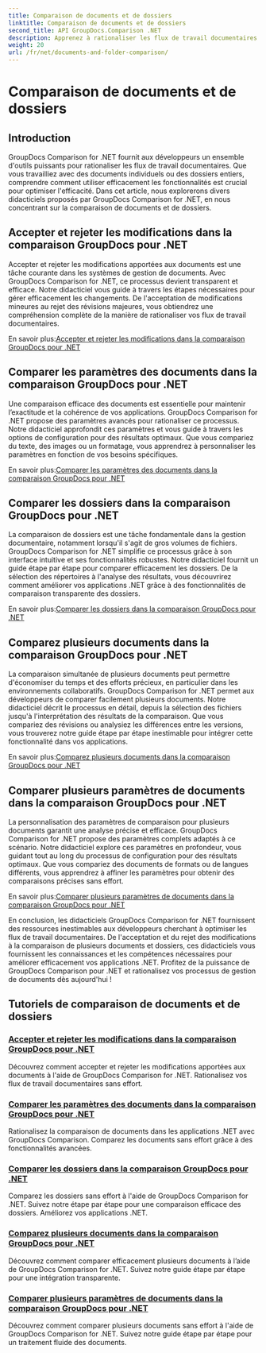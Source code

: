 ```yaml
---
title: Comparaison de documents et de dossiers
linktitle: Comparaison de documents et de dossiers
second_title: API GroupDocs.Comparison .NET
description: Apprenez à rationaliser les flux de travail documentaires avec les didacticiels GroupDocs Comparison for .NET. Acceptez, rejetez les modifications et comparez les documents et les dossiers sans effort.
weight: 20
url: /fr/net/documents-and-folder-comparison/
---
```


# Comparaison de documents et de dossiers

## Introduction

GroupDocs Comparison for .NET fournit aux développeurs un ensemble d'outils puissants pour rationaliser les flux de travail documentaires. Que vous travailliez avec des documents individuels ou des dossiers entiers, comprendre comment utiliser efficacement les fonctionnalités est crucial pour optimiser l'efficacité. Dans cet article, nous explorerons divers didacticiels proposés par GroupDocs Comparison for .NET, en nous concentrant sur la comparaison de documents et de dossiers.

## Accepter et rejeter les modifications dans la comparaison GroupDocs pour .NET

Accepter et rejeter les modifications apportées aux documents est une tâche courante dans les systèmes de gestion de documents. Avec GroupDocs Comparison for .NET, ce processus devient transparent et efficace. Notre didacticiel vous guide à travers les étapes nécessaires pour gérer efficacement les changements. De l'acceptation de modifications mineures au rejet des révisions majeures, vous obtiendrez une compréhension complète de la manière de rationaliser vos flux de travail documentaires.

 En savoir plus:[Accepter et rejeter les modifications dans la comparaison GroupDocs pour .NET](./accept-reject-changes-dotnet/)

## Comparer les paramètres des documents dans la comparaison GroupDocs pour .NET

Une comparaison efficace des documents est essentielle pour maintenir l’exactitude et la cohérence de vos applications. GroupDocs Comparison for .NET propose des paramètres avancés pour rationaliser ce processus. Notre didacticiel approfondit ces paramètres et vous guide à travers les options de configuration pour des résultats optimaux. Que vous compariez du texte, des images ou un formatage, vous apprendrez à personnaliser les paramètres en fonction de vos besoins spécifiques.

 En savoir plus:[Comparer les paramètres des documents dans la comparaison GroupDocs pour .NET](./compare-documents-settings-dotnet/)

## Comparer les dossiers dans la comparaison GroupDocs pour .NET

La comparaison de dossiers est une tâche fondamentale dans la gestion documentaire, notamment lorsqu'il s'agit de gros volumes de fichiers. GroupDocs Comparison for .NET simplifie ce processus grâce à son interface intuitive et ses fonctionnalités robustes. Notre didacticiel fournit un guide étape par étape pour comparer efficacement les dossiers. De la sélection des répertoires à l'analyse des résultats, vous découvrirez comment améliorer vos applications .NET grâce à des fonctionnalités de comparaison transparente des dossiers.

 En savoir plus:[Comparer les dossiers dans la comparaison GroupDocs pour .NET](./compare-folders-dotnet/)

## Comparez plusieurs documents dans la comparaison GroupDocs pour .NET

La comparaison simultanée de plusieurs documents peut permettre d'économiser du temps et des efforts précieux, en particulier dans les environnements collaboratifs. GroupDocs Comparison for .NET permet aux développeurs de comparer facilement plusieurs documents. Notre didacticiel décrit le processus en détail, depuis la sélection des fichiers jusqu'à l'interprétation des résultats de la comparaison. Que vous compariez des révisions ou analysiez les différences entre les versions, vous trouverez notre guide étape par étape inestimable pour intégrer cette fonctionnalité dans vos applications.

 En savoir plus:[Comparez plusieurs documents dans la comparaison GroupDocs pour .NET](./compare-multiple-documents-dotnet/)

## Comparer plusieurs paramètres de documents dans la comparaison GroupDocs pour .NET

La personnalisation des paramètres de comparaison pour plusieurs documents garantit une analyse précise et efficace. GroupDocs Comparison for .NET propose des paramètres complets adaptés à ce scénario. Notre didacticiel explore ces paramètres en profondeur, vous guidant tout au long du processus de configuration pour des résultats optimaux. Que vous compariez des documents de formats ou de langues différents, vous apprendrez à affiner les paramètres pour obtenir des comparaisons précises sans effort.

 En savoir plus:[Comparer plusieurs paramètres de documents dans la comparaison GroupDocs pour .NET](./compare-multiple-documents-settings-dotnet/)

En conclusion, les didacticiels GroupDocs Comparison for .NET fournissent des ressources inestimables aux développeurs cherchant à optimiser les flux de travail documentaires. De l'acceptation et du rejet des modifications à la comparaison de plusieurs documents et dossiers, ces didacticiels vous fournissent les connaissances et les compétences nécessaires pour améliorer efficacement vos applications .NET. Profitez de la puissance de GroupDocs Comparison pour .NET et rationalisez vos processus de gestion de documents dès aujourd'hui !
## Tutoriels de comparaison de documents et de dossiers
### [Accepter et rejeter les modifications dans la comparaison GroupDocs pour .NET](./accept-reject-changes-dotnet/)
Découvrez comment accepter et rejeter les modifications apportées aux documents à l'aide de GroupDocs Comparison for .NET. Rationalisez vos flux de travail documentaires sans effort.
### [Comparer les paramètres des documents dans la comparaison GroupDocs pour .NET](./compare-documents-settings-dotnet/)
Rationalisez la comparaison de documents dans les applications .NET avec GroupDocs Comparison. Comparez les documents sans effort grâce à des fonctionnalités avancées.
### [Comparer les dossiers dans la comparaison GroupDocs pour .NET](./compare-folders-dotnet/)
Comparez les dossiers sans effort à l'aide de GroupDocs Comparison for .NET. Suivez notre étape par étape pour une comparaison efficace des dossiers. Améliorez vos applications .NET.
### [Comparez plusieurs documents dans la comparaison GroupDocs pour .NET](./compare-multiple-documents-dotnet/)
Découvrez comment comparer efficacement plusieurs documents à l’aide de GroupDocs Comparison for .NET. Suivez notre guide étape par étape pour une intégration transparente.
### [Comparer plusieurs paramètres de documents dans la comparaison GroupDocs pour .NET](./compare-multiple-documents-settings-dotnet/)
Découvrez comment comparer plusieurs documents sans effort à l'aide de GroupDocs Comparison for .NET. Suivez notre guide étape par étape pour un traitement fluide des documents.